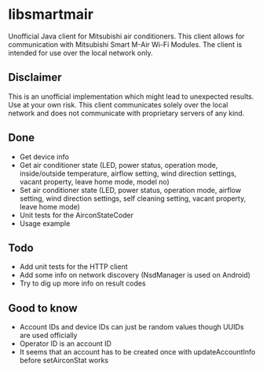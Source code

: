 # libsmartmair
Unofficial Java client for Mitsubishi air conditioners. This client allows for communication with Mitsubishi Smart M-Air Wi-Fi Modules.
The client is intended for use over the local network only.

## Disclaimer
This is an unofficial implementation which might lead to unexpected results. Use at your own risk. 
This client communicates solely over the local network and does not communicate with proprietary servers of any kind.

## Done
- Get device info
- Get air conditioner state (LED, power status, operation mode, inside/outside temperature, airflow setting, wind direction settings, vacant property, leave home mode, model no)
- Set air conditioner state (LED, power status, operation mode, airflow setting, wind direction settings, self cleaning setting, vacant property, leave home mode)
- Unit tests for the AirconStateCoder
- Usage example

## Todo
- Add unit tests for the HTTP client
- Add some info on network discovery (NsdManager is used on Android)
- Try to dig up more info on result codes

## Good to know
- Account IDs and device IDs can just be random values though UUIDs are used officially
- Operator ID is an account ID
- It seems that an account has to be created once with updateAccountInfo before setAirconStat works